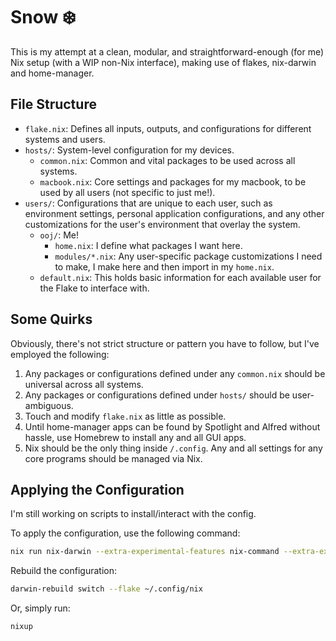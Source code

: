 # Snow ❄️

This is my attempt at a clean, modular, and straightforward-enough (for me) Nix setup (with a WIP non-Nix interface), making use of flakes, nix-darwin and home-manager.

## File Structure

- `flake.nix`: Defines all inputs, outputs, and configurations for different systems and users.
- `hosts/`: System-level configuration for my devices.
  - `common.nix`: Common and vital packages to be used across all systems.
  - `macbook.nix`: Core settings and packages for my macbook, to be used by all users (not specific to just me!).
- `users/`: Configurations that are unique to each user, such as environment settings, personal application configurations, and any other customizations for the user's environment that overlay the system.
  - `ooj/`: Me!
    - `home.nix`: I define what packages I want here.
    - `modules/*.nix`: Any user-specific package customizations I need to make, I make here and then import in my `home.nix`.
  - `default.nix`: This holds basic information for each available user for the Flake to interface with.

## Some Quirks

Obviously, there's not strict structure or pattern you have to follow, but I've employed the following:

1. Any packages or configurations defined under any `common.nix` should be universal across all systems.
2. Any packages or configurations defined under `hosts/` should be user-ambiguous.
3. Touch and modify `flake.nix` as little as possible.
4. Until home-manager apps can be found by Spotlight and Alfred without hassle, use Homebrew to install any and all GUI apps.
5. Nix should be the only thing inside `/.config`. Any and all settings for any core programs should be managed via Nix.

## Applying the Configuration

I'm still working on scripts to install/interact with the config.

To apply the configuration, use the following command:

```sh
nix run nix-darwin --extra-experimental-features nix-command --extra-experimental-features flakes -- switch --flake ~/.config/nix
```

Rebuild the configuration:

```sh
darwin-rebuild switch --flake ~/.config/nix
```

Or, simply run:

```sh
nixup
```

